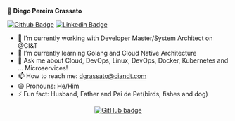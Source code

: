
👤 **Diego Pereira Grassato**

[![Github Badge](https://img.shields.io/badge/-Github-000?style=flat-square&logo=Github&logoColor=white&link=https://github.com/grassato)](https://github.com/grassato)
[![Linkedin Badge](https://img.shields.io/badge/-LinkedIn-blue?style=flat-square&logo=Linkedin&logoColor=white&link=https://www.linkedin.com/in/diegograssato/)](https://www.linkedin.com/in/diegograssato/)


- 🔭 I’m currently working with Developer Master/System Architect on @CI&T
- 🌱 I’m currently learning Golang and Cloud Native Architecture
- 💬 Ask me about Cloud, DevOps, Linux, DevOps, Docker, Kubernetes and ... Microservices! 
- 📫 How to reach me: dgrassato@ciandt.com
- 😄 Pronouns: He/Him
- ⚡ Fun fact: Husband, Father and Pai de Pet(birds, fishes and dog)

<p align="center">
  <a href="https://github.com/grassato?tab=followers">
    <img src="https://img.shields.io/github/followers/grassato?label=Followers&logo=GitHub&style=for-the-badge" alt="GitHub badge" />
  </a> 
</p>
<!--
Here are some ideas to get you started:

- 🔭 I’m currently working on ...
- 🌱 I’m currently learning ...
- 👯 I’m looking to collaborate on ...
- 🤔 I’m looking for help with ...
- 💬 Ask me about ...
- 📫 How to reach me: ...
- 😄 Pronouns: ...
- ⚡ Fun fact: ...
--> 
